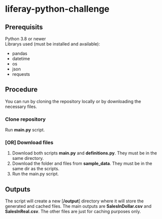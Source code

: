 # liferay-python-challenge
## Prerequisits
Python 3.8 or newer<br>
Librarys used (must be installed and available):
- pandas
- datetime
- os
- json
- requests
## Procedure
You can run by cloning the repository locally or by downloading the necessary files.
### Clone repository
Run **main.py** script.
### [OR] Download files
1. Download both scripts **main.py** and **definitions.py**. They must be in the same directory.
2. Download the folder and files from **sample_data**. They must be in the same dir as the scripts.
3. Run the main.py script.
## Outputs
The script will create a new [**/output**] directory where it will store the generated and cached files. The main outputs are **SalesInDollar.csv** and **SalesInReal.csv**. The other files are just for caching purposes only.
